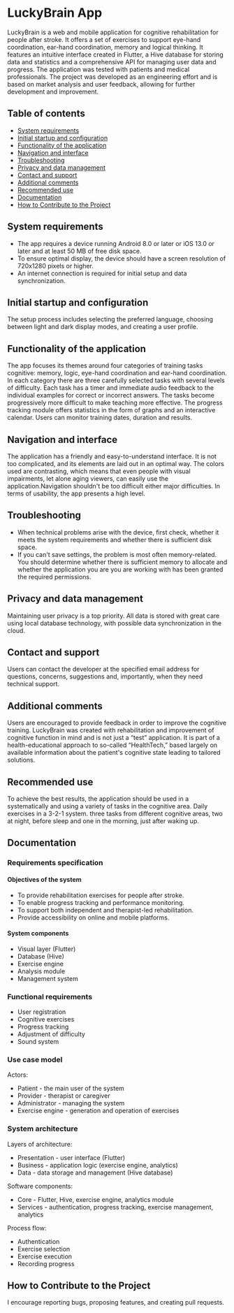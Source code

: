 # LuckyBrain App

LuckyBrain is a web and mobile application for cognitive rehabilitation for people after stroke. It offers a set of exercises to support eye-hand coordination, ear-hand coordination, memory and logical thinking. It features an intuitive interface created in Flutter, a Hive database for storing data and statistics and a comprehensive API for managing user data and progress. The application was tested with patients and medical professionals. The project was developed as an engineering effort and is based on market analysis and user feedback, allowing for further development and improvement.

## Table of contents

* [System requirements](#system-requirements)
* [Initial startup and configuration](#initial-startup-and-configuration)
* [Functionality of the application](#functionality-of-the-application)
* [Navigation and interface](#navigation-and-interface)
* [Troubleshooting](#troubleshooting)
* [Privacy and data management](#privacy-and-data-management)
* [Contact and support](#contact-and-support)
* [Additional comments](#additional-comments)
* [Recommended use](#recommended-use)
* [Documentation](#documentation)
* [How to Contribute to the Project](#how-to-contribute-to-the-project)

## System requirements

* The app requires a device running Android 8.0 or later or iOS 13.0 or later and at least 50 MB of free disk space.
* To ensure optimal display, the device should have a screen resolution of 720x1280 pixels or higher.
* An internet connection is required for initial setup and data synchronization.

## Initial startup and configuration

The setup process includes selecting the preferred language, choosing between light and dark display modes, and creating a user profile.

## Functionality of the application

The app focuses its themes around four categories of training tasks cognitive: memory, logic, eye-hand coordination and ear-hand coordination. In each category there are three carefully selected tasks with several levels of difficulty. Each task has a timer and immediate audio feedback to the
individual examples for correct or incorrect answers. The tasks become progressively more difficult to make teaching more effective. The progress tracking module offers statistics in the form of graphs and an interactive calendar. Users can monitor training dates, duration and results.

## Navigation and interface

The application has a friendly and easy-to-understand interface. It is not too complicated, and its elements are laid out in an optimal way. The colors used are contrasting, which means that even people with visual impairments, let alone aging viewers, can easily use the application.Navigation shouldn't be too difficult either major difficulties. In terms of usability, the app presents a high level.

## Troubleshooting

* When technical problems arise with the device, first check, whether it meets the system requirements and whether there is sufficient disk space.
* If you can't save settings, the problem is most often memory-related. You should determine whether there is sufficient memory to allocate and whether the application you are you are working with has been granted the required permissions.

## Privacy and data management

Maintaining user privacy is a top priority. All data is stored with great care using local database technology, with possible data synchronization in the cloud.

## Contact and support

Users can contact the developer at the specified email address for questions, concerns, suggestions and, importantly, when they need technical support.

## Additional comments

Users are encouraged to provide feedback in order to improve the cognitive training. LuckyBrain was created with rehabilitation and improvement of cognitive function in mind and is not just a “test” application. It is part of a health-educational approach to so-called “HealthTech,” based largely on available information about the patient's cognitive state leading to tailored solutions.

## Recommended use

To achieve the best results, the application should be used in a systematically and using a variety of tasks in the cognitive area. Daily exercises in a 3-2-1 system. three tasks from different cognitive areas, two at night, before sleep and one in the morning, just after waking up.

## Documentation

### Requirements specification

#### Objectives of the system

* To provide rehabilitation exercises for people after stroke.
* To enable progress tracking and performance monitoring.
* To support both independent and therapist-led rehabilitation.
* Provide accessibility on online and mobile platforms.

#### System components

* Visual layer (Flutter)
* Database (Hive)
* Exercise engine
* Analysis module
* Management system

### Functional requirements

* User registration
* Cognitive exercises
* Progress tracking
* Adjustment of difficulty
* Sound system

### Use case model

Actors:

* Patient - the main user of the system
* Provider - therapist or caregiver
* Administrator - managing the system
* Exercise engine - generation and operation of exercises

### System architecture

Layers of architecture:

* Presentation - user interface (Flutter)
* Business - application logic (exercise engine, analytics)
* Data - data storage and management (Hive database)

Software components:

* Core - Flutter, Hive, exercise engine, analytics module
* Services - authentication, progress tracking, exercise management, analytics

Process flow:

* Authentication
* Exercise selection
* Exercise execution
* Recording progress

## How to Contribute to the Project

I encourage reporting bugs, proposing features, and creating pull requests.